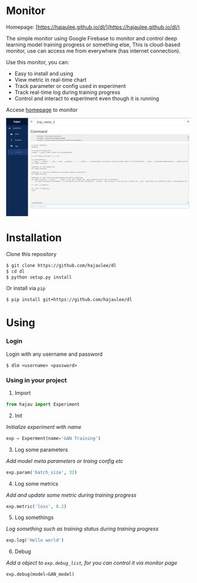 # Monitor

Homepage: [https://hajaulee.github.io/dl/](https://hajaulee.github.io/dl/)

The simple monitor using Google Firebase to monitor and control deep learning model training progress or something else,
This is cloud-based monitor, use can access me from everywhere (has internet connection).

Use this monitor, you can:

* Easy to install and using
* View metric in real-time chart 
* Track parameter or config used in experiment
* Track real-time log during training progress
* Control and interact to experiment even though it is running

Accese [homepage](https://hajaulee.github.io/dl/) to monitor

![Preview command tab](./images/command.png)

# Installation

Clone this repository

```
$ git clone https://github.com/hajaulee/dl
$ cd dl
$ python setup.py install
```

Or install via `pip`

```
$ pip install git+https://github.com/hajaulee/dl
```


# Using

### Login

Login with any username and password

```
$ dlm <username> <password>
```

### Using in your project

1. Import

```python 
from hajau import Experiment
```

2. Init

_Initialize experiment with name_

```python 
exp = Experment(name='GAN Training')
```

3. Log some parameters

_Add model meta parameters or traing config etc_

```python 
exp.param('batch_size', 32)
```

4. Log some metrics

_Add and update some metric during training progress_

```python 
exp.metric('loss', 0.2)
```

5. Log somethings

_Log something such as training status during training progress_

```python 
exp.log('Hello world')
```

6. Debug

_Add a object to `exp.debug_list`, for you can control it via monitor page_

```python 
exp.debug(model=GAN_model)
```



